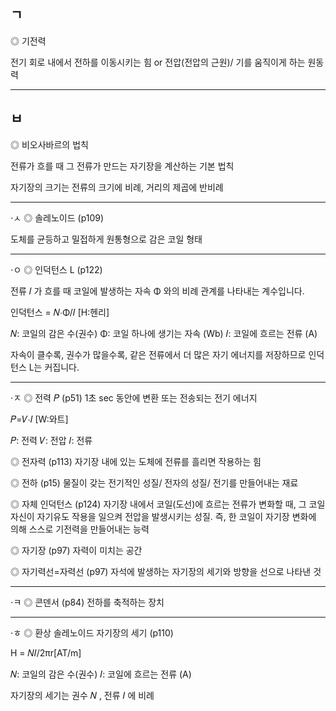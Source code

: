 ## ㄱ
◎ 기전력 

전기 회로 내에서 전하를 이동시키는 힘 or 전압(전압의 근원)/ 기를 움직이게 하는 원동력

*************************************************************************************
## ㅂ
◎ 비오사바르의 법칙

전류가 흐를 때 그 전류가 만드는 자기장을 계산하는 기본 법칙

자기장의 크기는 전류의 크기에 비례, 거리의 제곱에 반비례

*************************************************************************************
⋅ㅅ
◎ 솔레노이드 (p109)

도체를 균등하고 밀접하게 원통형으로 감은 코일 형태


*************************************************************************************
⋅ㅇ
◎ 인덕턴스 L (p122)

전류 𝐼 가 흐를 때 코일에 발생하는 자속 Φ 와의 비례 관계를 나타내는 계수입니다.

인덕턴스 = 𝑁⋅Φ/𝐼 [H:헨리]

𝑁: 코일의 감은 수(권수)
Φ: 코일 하나에 생기는 자속 (Wb)
𝐼: 코일에 흐르는 전류 (A)

자속이 클수록, 권수가 많을수록, 
같은 전류에서 더 많은 자기 에너지를 저장하므로 인덕턴스 L는 커집니다.

*************************************************************************************
⋅ㅈ
◎ 전력 𝑃 (p51)
1초 sec 동안에 변환 또는 전송되는 전기 에너지

𝑃=𝑉⋅𝐼 [W:와트]

𝑃: 전력
𝑉: 전압
𝐼: 전류

◎ 전자력 (p113)
자기장 내에 있는 도체에 전류를 흘리면 작용하는 힘

◎ 전하 (p15)
물질이 갖는 전기적인 성질/ 전자의 성질/ 전기를 만들어내는 재료

◎ 자체 인덕턴스 (p124)
자기장 내에서 코일(도선)에 흐르는 전류가 변화할 때, 그 코일 자신이 자기유도 작용을
일으켜 전압을 발생시키는 성질.
즉, 한 코일이 자기장 변화에 의해 스스로 기전력을 만들어내는 능력

◎ 자기장 (p97)
자력이 미치는 공간

◎ 자기력선=자력선 (p97)
자석에 발생하는 자기장의 세기와 방향을 선으로 나타낸 것

*************************************************************************************
⋅ㅋ
◎ 콘덴서 (p84)
전하를 축적하는 장치

*************************************************************************************
⋅ㅎ
◎ 환상 솔레노이드 자기장의 세기 (p110)

H = 𝑁𝐼/2πr[AT/m]

𝑁: 코일의 감은 수(권수)
𝐼: 코일에 흐르는 전류 (A)

자기장의 세기는 권수 𝑁 , 전류 𝐼 에 비례
